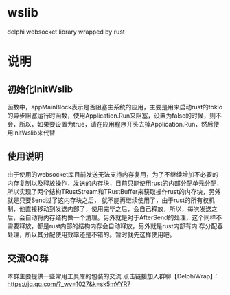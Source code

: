 # wslib
delphi websocket library wrapped by rust

# 说明
## 初始化InitWslib
  函数中，appMainBlock表示是否阻塞主系统的应用，主要是用来启动rust的tokio的异步阻塞运行时函数，使用Application.Run来阻塞，设置为false的时候，则不会，所以，如果要设置为true，请在应用程序开头去掉Application.Run，然后使用InitWslib来代替

## 使用说明
由于使用的websocket库目前发送无法支持内存复用，为了不继续增加不必要的内存复制以及释放操作，发送的内存块，目前只能使用rust的内部分配单元分配，所以实现了两个结构TRustStream和TRustBuffer来获取操作rust的内存块，另外就是只要Send过了这内存块之后，
就不能再继续使用了，由于rust的所有权机制，他直接移动到发送内部了，使用完毕之后，会自己释放，所以，每次发送之后，会自动将内存结构做一个清理。另外就是对于AfterSend的处理，这个同样不需要释放，都是rust内部的结构内存会自动释放，另外就是rust内部有内
存分配器处理，所以其分配使用效率还是不错的。暂时就先这样使用吧。


## 交流QQ群
本群主要提供一些常用工具库的包装的交流
点击链接加入群聊【DelphiWrap】：https://jq.qq.com/?_wv=1027&k=sk5mVYR7
